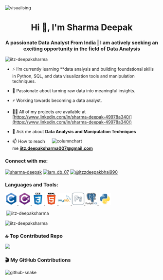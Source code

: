 <img align = "center" alt="visualising" width="1000" src="https://img.pikbest.com/wp/202346/data-analytics-web-banner-and-business-chart-mockup-featuring-a-3d-rendered-seo-user-interface_9621529.jpg!bw700">

<h1 align="center">Hi 👋, I'm Sharma Deepak</h1>
<h3 align="center">A passionate Data Analyst From India | I am actively seeking an exciting opportunity in the field of Data Analysis</h3>

<p align="left"> <img src="https://komarev.com/ghpvc/?username=iitz-deepaksharma&label=Profile%20views&color=0e75b6&style=flat" alt="iitz-deepaksharma" /> </p>

<img align = "right" alt="" width="400" src="https://imarticus.org/blog/wp-content/uploads/2019/05/daonline.gif">

- ⚡ I’m currently learning **data analysis and building foundational skills in Python, SQL, and data visualization tools and manipulation techniques.
- 🌱 Passionate about turning raw data into meaningful insights.
- ⚡ Working towards becoming a data analyst.

- 👨‍💻 All of my projects are available at [https://www.linkedin.com/in/sharma-deepak-49978a340/](https://www.linkedin.com/in/sharma-deepak-49978a340/)

- 💬 Ask me about **Data Analysis and Manipulation Techniques**

<img align = "right" alt="columnchart" width="350" src="https://i.pinimg.com/originals/c9/91/72/c99172c17b83d3c620b997858351b2a5.gif">

- 📫 How to reach me **iitz.deepaksharma007@gmail.com**

<h3 align="left">Connect with me:</h3>
<p align="left">
<a href="https://linkedin.com/in/sharma-deepak" target="blank"><img align="center" src="https://raw.githubusercontent.com/rahuldkjain/github-profile-readme-generator/master/src/images/icons/Social/linked-in-alt.svg" alt="sharma-deepak" height="30" width="40" /></a>
<a href="https://instagram.com/iam_db_07" target="blank"><img align="center" src="https://raw.githubusercontent.com/rahuldkjain/github-profile-readme-generator/master/src/images/icons/Social/instagram.svg" alt="iam_db_07" height="30" width="40" /></a>
<a href="https://www.youtube.com/c/@itzzdeepakbhai990" target="blank"><img align="center" src="https://raw.githubusercontent.com/rahuldkjain/github-profile-readme-generator/master/src/images/icons/Social/youtube.svg" alt="@itzzdeepakbhai990" height="30" width="40" /></a>
</p>


<h3 align="left">Languages and Tools:</h3>
<p align="left"> <a href="https://www.cprogramming.com/" target="_blank" rel="noreferrer"> <img src="https://raw.githubusercontent.com/devicons/devicon/master/icons/c/c-original.svg" alt="c" width="40" height="40"/> </a> <a href="https://www.w3schools.com/cs/" target="_blank" rel="noreferrer"> <img src="https://raw.githubusercontent.com/devicons/devicon/master/icons/csharp/csharp-original.svg" alt="csharp" width="40" height="40"/> </a> <a href="https://www.w3schools.com/css/" target="_blank" rel="noreferrer"> <img src="https://raw.githubusercontent.com/devicons/devicon/master/icons/css3/css3-original-wordmark.svg" alt="css3" width="40" height="40"/> </a> <a href="https://www.w3.org/html/" target="_blank" rel="noreferrer"> <img src="https://raw.githubusercontent.com/devicons/devicon/master/icons/html5/html5-original-wordmark.svg" alt="html5" width="40" height="40"/> </a> <a href="https://www.mysql.com/" target="_blank" rel="noreferrer"> <img src="https://raw.githubusercontent.com/devicons/devicon/master/icons/mysql/mysql-original-wordmark.svg" alt="mysql" width="40" height="40"/> </a> <a href="https://www.photoshop.com/en" target="_blank" rel="noreferrer"> <img src="https://raw.githubusercontent.com/devicons/devicon/master/icons/photoshop/photoshop-line.svg" alt="photoshop" width="40" height="40"/> </a> <a href="https://www.postgresql.org" target="_blank" rel="noreferrer"> <img src="https://raw.githubusercontent.com/devicons/devicon/master/icons/postgresql/postgresql-original-wordmark.svg" alt="postgresql" width="40" height="40"/> </a> <a href="https://www.python.org" target="_blank" rel="noreferrer"> <img src="https://raw.githubusercontent.com/devicons/devicon/master/icons/python/python-original.svg" alt="python" width="40" height="40"/> </a> </p>

<p>&nbsp;<img align="center" src="https://github-readme-stats.vercel.app/api?username=iitz-deepaksharma&show_icons=true&locale=en" alt="iitz-deepaksharma" /></p>

<p><img align="center" src="https://github-readme-streak-stats.herokuapp.com/?user=iitz-deepaksharma&" alt="iitz-deepaksharma" /></p>

### 🔝 Top Contributed Repo
![](https://github-contributor-stats.vercel.app/api?username=iitz-deepaksharma&limit=5&theme=flat&combine_all_yearly_contributions=true)

### 🎬  My GitHub Contributions
<picture>
  <source media="(prefers-color-scheme: dark)" srcset="https://raw.githubusercontent.com/tobiasmeyhoefer/tobiasmeyhoefer/output/github-snake-dark.svg" />
  <source media="(prefers-color-scheme: light)" srcset="https://raw.githubusercontent.com/tobiasmeyhoefer/tobiasmeyhoefer/output/github-snake.svg" />
  <img alt="github-snake" src="https://raw.githubusercontent.com/tobiasmeyhoefer/tobiasmeyhoefer/output/github-snake.svg" />
</picture>


